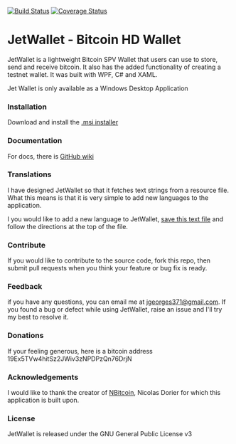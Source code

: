 [![Build Status](https://travis-ci.org/JetJet13/JetWallet.svg?branch=master)](https://travis-ci.org/JetJet13/JetWallet)
[![Coverage Status](https://coveralls.io/repos/github/JetJet13/JetWallet/badge.svg?branch=master)](https://coveralls.io/github/JetJet13/JetWallet?branch=master)

# JetWallet - Bitcoin HD Wallet
JetWallet is a lightweight Bitcoin SPV Wallet that users can use to store, send and receive bitcoin. It also has the added functionality of creating a testnet wallet. It was built with WPF, C# and XAML.

Jet Wallet is only available as a Windows Desktop Application


### Installation 
Download and install the [.msi installer](http://jetwallet.io/download)

### Documentation
For docs, there is [GitHub wiki](https://github.com/JetJet13/JetWallet/wiki) 

### Translations
I have designed JetWallet so that it fetches text strings from a resource file. What this means is that it is very simple to add new languages to the application.

I you would like to add a new language to JetWallet, [save this text file](https://raw.githubusercontent.com/JetJet13/JetWallet/master/JetWallet%20v1/Resources/TextStrings.txt) and follow the directions at the top of the file.

### Contribute
If you would like to contribute to the source code, fork this repo, then submit pull requests when you think your feature or bug fix is ready.

### Feedback
if you have any questions, you can email me at jgeorges371@gmail.com. If you found a bug or defect while using JetWallet, raise an issue and I'll try my best to resolve it.

### Donations
If your feeling generous, here is a bitcoin address 19Ex5TVw4hitSz2JWiv3zNPDPzQn76DrjN

### Acknowledgements
I would like to thank the creator of [NBitcoin](https://github.com/MetacoSA/NBitcoin), Nicolas Dorier for which this application is built upon.

### License
JetWallet is released under the GNU General Public License v3
